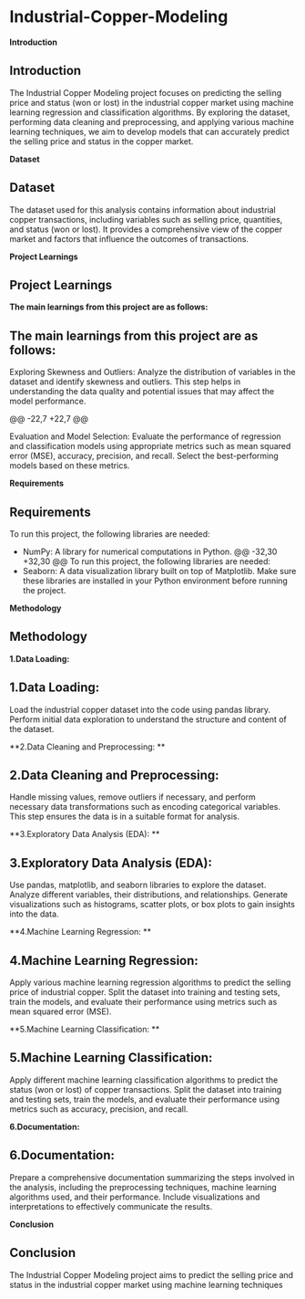 # Industrial-Copper-Modeling


**Introduction**
## Introduction

The Industrial Copper Modeling project focuses on predicting the selling price and status (won or lost) in the industrial copper market using machine learning regression and classification algorithms. By exploring the dataset, performing data cleaning and preprocessing, and applying various machine learning techniques, we aim to develop models that can accurately predict the selling price and status in the copper market.

**Dataset**
## Dataset

The dataset used for this analysis contains information about industrial copper transactions, including variables such as selling price, quantities, and status (won or lost). It provides a comprehensive view of the copper market and factors that influence the outcomes of transactions.

**Project Learnings**
## Project Learnings

**The main learnings from this project are as follows:**
## The main learnings from this project are as follows:

Exploring Skewness and Outliers: Analyze the distribution of variables in the dataset and identify skewness and outliers. This step helps in understanding the data quality and potential issues that may affect the model performance.

@@ -22,7 +22,7 @@

Evaluation and Model Selection: Evaluate the performance of regression and classification models using appropriate metrics such as    mean squared error (MSE), accuracy, precision, and recall. Select the best-performing models based on these metrics.

**Requirements**
## Requirements
To run this project, the following libraries are needed:

* NumPy: A library for numerical computations in Python.
@@ -32,30 +32,30 @@ To run this project, the following libraries are needed:
* Seaborn: A data visualization library built on top of Matplotlib.
Make sure these libraries are installed in your Python environment before running the project.

**Methodology**
## Methodology

**1.Data Loading:**
## 1.Data Loading:
Load the industrial copper dataset into the code using pandas library. Perform initial data exploration to understand the structure and content of the dataset.

**2.Data Cleaning and Preprocessing: **
## 2.Data Cleaning and Preprocessing: 
Handle missing values, remove outliers if necessary, and perform necessary data transformations such as encoding categorical variables. This step ensures the data is in a suitable format for analysis.

**3.Exploratory Data Analysis (EDA): **
## 3.Exploratory Data Analysis (EDA): 
Use pandas, matplotlib, and seaborn libraries to explore the dataset. Analyze different variables, their distributions, and relationships. Generate visualizations such as histograms, scatter plots, or box plots to gain insights into the data.

**4.Machine Learning Regression:  **
## 4.Machine Learning Regression:  
Apply various machine learning regression algorithms to predict the selling price of industrial copper. Split the dataset into training and testing sets, train the models, and evaluate their performance using metrics such as mean squared error (MSE).

**5.Machine Learning Classification: **
## 5.Machine Learning Classification: 
Apply different machine learning classification algorithms to predict the status (won or lost) of copper transactions. Split the dataset into training and testing sets, train the models, and evaluate their performance using metrics such as accuracy, precision, and recall.

**6.Documentation:**
## 6.Documentation:
Prepare a comprehensive documentation summarizing the steps involved in the analysis, including the preprocessing techniques, machine learning algorithms used, and their performance. Include visualizations and interpretations to effectively communicate the results.

**Conclusion**
## Conclusion
The Industrial Copper Modeling project aims to predict the selling price and status in the industrial copper market using machine learning techniques

